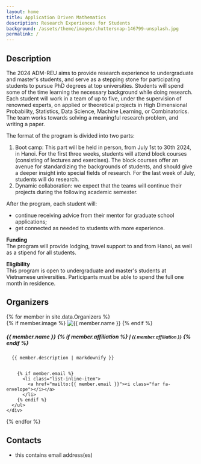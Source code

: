 ```yaml
---
layout: home
title: Application Driven Mathematics
description: Research Experiences for Students
background: /assets/theme/images/chuttersnap-146799-unsplash.jpg
permalink: /
---
```

## Description

<p>
The 2024 ADM-REU aims to provide research experience to undergraduate and master's students, and serve as a
stepping stone for participating students to pursue PhD degrees at top universities. Students will spend
some of the time learning the necessary background while doing research. Each student will work in a
team of up to five, under the supervision of renowned experts, on applied or theoretical projects in High
Dimensional Probability, Statistics, Data Science, Machine Learning, or Combinatorics. The team works
towards solving a meaningful research problem, and writing a paper.
</p>  
The format of the program is divided into two parts:
<ol>
  <li>
Boot camp: This part will be held in person, from July 1st to 30th 2024, in Hanoi. For the first
three weeks, students will attend block courses (consisting of lectures and exercises). The block
courses offer an avenue for standardizing the backgrounds of students, and should give a deeper
insight into special fields of research. For the last week of July, students will do research.</li>
  <li>
Dynamic collaboration: we expect that the teams will continue their projects during the
following academic semester.</li>
</ol>
After the program, each student will:
<ul>
  <li>
    continue receiving advice from their mentor for graduate school applications;</li>
  <li>
    get connected as needed to students with more experience.</li>
</ul>

<b>Funding</b> <br>
The program will provide lodging, travel support to and from Hanoi, as well as a stipend for all students.<br>

<b>Eligibility</b> <br>
This program is open to undergraduate and master's students at Vietnamese universities. Participants must be able to spend the full
one month in residence.

## Organizers
<div class="row cards mt-4">
{% for member in site.data.Organizers %}
  <div class="d-flex team-member col-md-6">
    <div class="flex-shrink-0 me-3">
      {% if member.image %}
        <img src="{{ member.image | relative_url }}" alt="{{ member.name }}">
      {% endif %}
    </div>
    <div>
      <h5 id="{{ member.name | strip | url_encode }}">
        {{ member.name }}
        {% if member.affiliation %}
          <small class="text-muted">| {{ member.affiliation }}</small>
        {% endif %}
      </h5>

      {{ member.description | markdownify }}    


        {% if member.email %}
          <li class="list-inline-item">
            <a href="mailto:{{ member.email }}"><i class="far fa-envelope"></i></a>
          </li>
        {% endif %}
      </ul>
    </div>
  </div>
{% endfor %}
</div>

## Contacts
- this contains email address(es)
